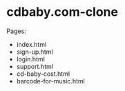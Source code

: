# cdbaby.com-clone

Pages:
- index.html
- sign-up.html
- login.html
- support.html
- cd-baby-cost.html
- barcode-for-music.html

